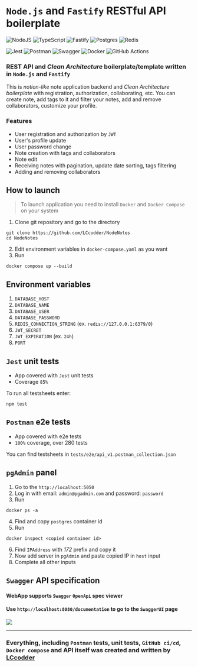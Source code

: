 # `Node.js` and `Fastify` **RESTful API** boilerplate
![NodeJS](https://img.shields.io/badge/node.js-6DA55F?style=for-the-badge&logo=node.js&logoColor=white)
![TypeScript](https://img.shields.io/badge/typescript-%23007ACC.svg?style=for-the-badge&logo=typescript&logoColor=white)
![Fastify](https://img.shields.io/badge/fastify-%23000000.svg?style=for-the-badge&logo=fastify&logoColor=white)
![Postgres](https://img.shields.io/badge/postgres-%23316192.svg?style=for-the-badge&logo=postgresql&logoColor=white)
![Redis](https://img.shields.io/badge/redis-%23DD0031.svg?style=for-the-badge&logo=redis&logoColor=white)

![Jest](https://img.shields.io/badge/-jest-%23C21325?style=for-the-badge&logo=jest&logoColor=white)
![Postman](https://img.shields.io/badge/Postman-FF6C37?style=for-the-badge&logo=postman&logoColor=white)
![Swagger](https://img.shields.io/badge/-Swagger-%23Clojure?style=for-the-badge&logo=swagger&logoColor=white)
![Docker](https://img.shields.io/badge/docker-%230db7ed.svg?style=for-the-badge&logo=docker&logoColor=white)
![GitHub Actions](https://img.shields.io/badge/github%20actions-%232671E5.svg?style=for-the-badge&logo=githubactions&logoColor=white)
### REST API and *Clean Architecture* boilerplate/template written in `Node.js` and `Fastify`
 This is *notion-like* note application backend and *Clean Architecture boilerplate* with registration, authorization, collaborating, etc. You can create note, add tags to it and filter your notes, add and remove collaborators, customize your profile.

### **Features**
+ User registration and authorization by `JWT`
+ User's profile update
+ User password change
+ Note creation with tags and collaborators
+ Note edit
+ Receiving notes with pagination, update date sorting, tags filtering
+ Adding and removing collaborators




## **How to launch**
> To launch application you need to install `Docker` and `Docker Compose` on your system

1. Clone git repository and go to the directory
``` Shell
git clone https://github.com/LCcodder/NodeNotes
cd NodeNotes
```
2. Edit environment variables in `docker-compose.yaml` as you want 
3. Run 
```Shell
docker compose up --build
```

## **Environment variables**

1. `DATABASE_HOST`
2. `DATABASE_NAME`
3. `DATABASE_USER`
4. `DATABASE_PASSWORD`
5. `REDIS_CONNECTION_STRING` (ex. `redis://127.0.0.1:6379/0`)
6. `JWT_SECRET`
7. `JWT_EXPIRATION` (ex. `24h`)
8. `PORT` 

## **`Jest` unit tests**
- App covered with `Jest` unit tests
- Coverage `85%`

To run all testsheets enter:
```
npm test
```

## **`Postman` e2e tests**

+ App covered with e2e tests
+ `100%` coverage, over 280 tests

You can find testsheets in `tests/e2e/api_v1.postman_collection.json`

## **`pgAdmin` panel** 

1. Go to the `http://localhost:5050`
2. Log in with email: `admin@pgadmin.com` and password: `password`
3. Run
```
docker ps -a 
```
4. Find and copy `postgres` container id
5. Run
```
docker inspect <copied container id>
```
6. Find `IPAddress` with *172* prefix and copy it
7. Now add server in `pgAdmin` and paste copied IP in `host` input
8. Complete all other inputs
## **`Swagger` API specification**
#### WebApp supports `Swagger` `OpenApi` spec viewer
#### Use `http://localhost:8080/documentation` to go to the `SwaggerUI` page 
<img src="screenshot.png">

---
### Everything, including `Postman` tests, unit tests, `GitHub ci/cd`, `Docker compose` and API itself was created and written by [LCcodder](https://github.com/LCcodder)